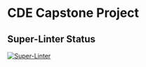 # CDE Capstone Project

## Super-Linter Status

[![Super-Linter](https://github.com/KenImade/cde_capstone_project/actions/workflows/action.yml/badge.svg)](https://github.com/marketplace/actions/super-linter)
